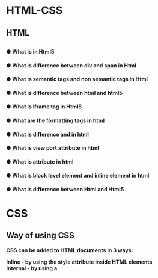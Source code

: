 # HTML-CSS





<h2> HTML <h2>

  
  
<h4> ● What is <!Doctype html> in Html5 </h4>
<h4> ● What is difference between div and span in Html </h4>
<h4> ● What is semantic tags and non semantic tags in 
Html </h4>
<h4> ● What is difference between html and html5 </h4>
<h4> ● What is Iframe tag in Html5 </h4>
<h4> ● What are the formatting tags in html </h4>
<h4> ● What is difference <b> and <Strong> in html </h4>
<h4> ● What is view port attribute in html </h4>
<h4> ● What is attribute in html </h4>
<h4> ● What is block level element and inline element in
html  </h4>
 <h4> ● What is difference between Html and Html5 </h4>

  
  
  <h1>CSS</h1>
  
<h2> Way of using CSS  </h2>
<p>
CSS can be added to HTML documents in 3 ways:  <br>

Inline - by using the style attribute inside HTML elements  <br>
Internal - by using a <style> element in the <head> section <br>
External - by using a <link> element to link to an external CSS file <br>
  </p>
  
  <h2>  anatomy of css </h2>
  ![image](https://user-images.githubusercontent.com/95286756/216905797-6f753919-1bbd-4ab5-ac11-a1f06af6b48c.png)
